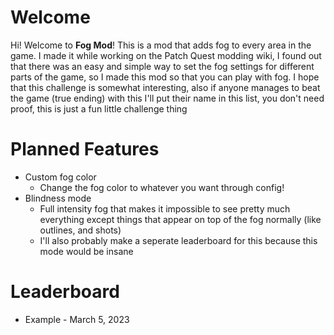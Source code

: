 # Welcome
Hi! Welcome to **Fog Mod**! This is a mod that adds fog to every area in the game. I made it while working on the Patch Quest modding wiki, I found out that there was an easy and simple way to set the fog settings for different parts of the game, so I made this mod so that you can play with fog. I hope that this challenge is somewhat interesting, also if anyone manages to beat the game (true ending) with this I'll put their name in this list, you don't need proof, this is just a fun little challenge thing

# Planned Features
* Custom fog color
   * Change the fog color to whatever you want through config!
* Blindness mode
   * Full intensity fog that makes it impossible to see pretty much everything except things that appear on top of the fog normally (like outlines, and shots)
   * I'll also probably make a seperate leaderboard for this because this mode would be insane
   
# Leaderboard
* Example - March 5, 2023
